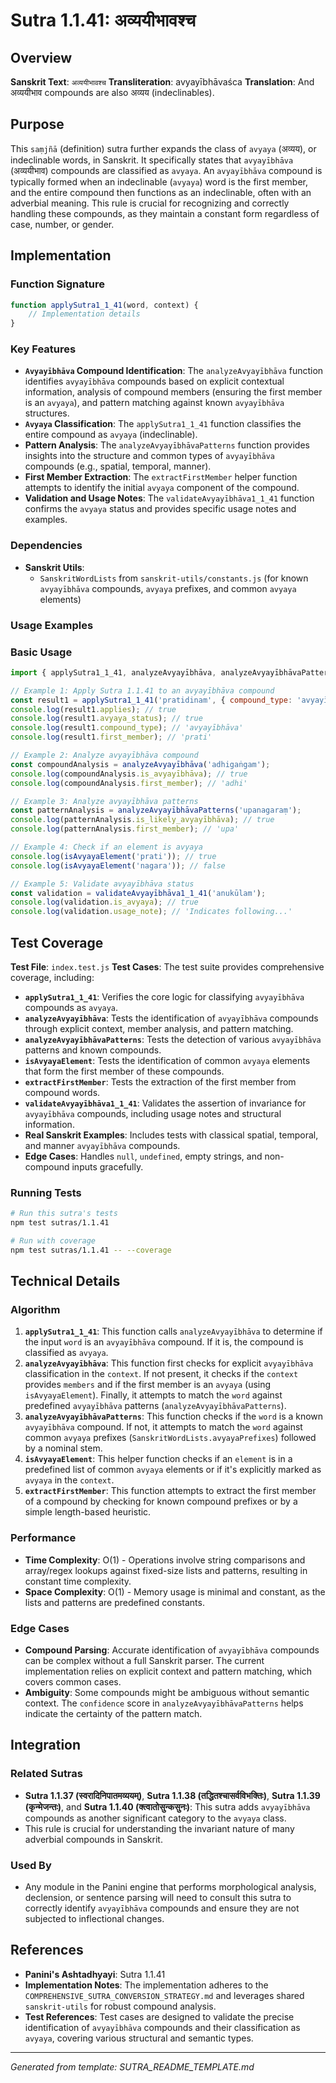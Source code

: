 # Sutra 1.1.41: अव्ययीभावश्च

## Overview

**Sanskrit Text**: `अव्ययीभावश्च`
**Transliteration**: avyayībhāvaśca
**Translation**: And अव्ययीभाव compounds are also अव्यय (indeclinables).

## Purpose

This `saṃjñā` (definition) sutra further expands the class of `avyaya` (अव्यय), or indeclinable words, in Sanskrit. It specifically states that `avyayībhāva` (अव्ययीभाव) compounds are classified as `avyaya`. An `avyayībhāva` compound is typically formed when an indeclinable (`avyaya`) word is the first member, and the entire compound then functions as an indeclinable, often with an adverbial meaning. This rule is crucial for recognizing and correctly handling these compounds, as they maintain a constant form regardless of case, number, or gender.

## Implementation

### Function Signature
```javascript
function applySutra1_1_41(word, context) {
    // Implementation details
}
```

### Key Features
- **`Avyayībhāva` Compound Identification**: The `analyzeAvyayībhāva` function identifies `avyayībhāva` compounds based on explicit contextual information, analysis of compound members (ensuring the first member is an `avyaya`), and pattern matching against known `avyayībhāva` structures.
- **`Avyaya` Classification**: The `applySutra1_1_41` function classifies the entire compound as `avyaya` (indeclinable).
- **Pattern Analysis**: The `analyzeAvyayībhāvaPatterns` function provides insights into the structure and common types of `avyayībhāva` compounds (e.g., spatial, temporal, manner).
- **First Member Extraction**: The `extractFirstMember` helper function attempts to identify the initial `avyaya` component of the compound.
- **Validation and Usage Notes**: The `validateAvyayībhāva1_1_41` function confirms the `avyaya` status and provides specific usage notes and examples.

### Dependencies
- **Sanskrit Utils**:
  - `SanskritWordLists` from `sanskrit-utils/constants.js` (for known `avyayībhāva` compounds, `avyaya` prefixes, and common `avyaya` elements)

### Usage Examples

### Basic Usage
```javascript
import { applySutra1_1_41, analyzeAvyayībhāva, analyzeAvyayībhāvaPatterns, isAvyayaElement, extractFirstMember, validateAvyayībhāva1_1_41, getCompoundExamples } from './index.js';

// Example 1: Apply Sutra 1.1.41 to an avyayībhāva compound
const result1 = applySutra1_1_41('pratidinam', { compound_type: 'avyayībhāva' });
console.log(result1.applies); // true
console.log(result1.avyaya_status); // true
console.log(result1.compound_type); // 'avyayībhāva'
console.log(result1.first_member); // 'prati'

// Example 2: Analyze avyayībhāva compound
const compoundAnalysis = analyzeAvyayībhāva('adhigaṅgam');
console.log(compoundAnalysis.is_avyayībhāva); // true
console.log(compoundAnalysis.first_member); // 'adhi'

// Example 3: Analyze avyayībhāva patterns
const patternAnalysis = analyzeAvyayībhāvaPatterns('upanagaraṃ');
console.log(patternAnalysis.is_likely_avyayībhāva); // true
console.log(patternAnalysis.first_member); // 'upa'

// Example 4: Check if an element is avyaya
console.log(isAvyayaElement('prati')); // true
console.log(isAvyayaElement('nagara')); // false

// Example 5: Validate avyayībhāva status
const validation = validateAvyayībhāva1_1_41('anukūlam');
console.log(validation.is_avyaya); // true
console.log(validation.usage_note); // 'Indicates following...'
```

## Test Coverage

**Test File**: `index.test.js`
**Test Cases**: The test suite provides comprehensive coverage, including:
- **`applySutra1_1_41`**: Verifies the core logic for classifying `avyayībhāva` compounds as `avyaya`.
- **`analyzeAvyayībhāva`**: Tests the identification of `avyayībhāva` compounds through explicit context, member analysis, and pattern matching.
- **`analyzeAvyayībhāvaPatterns`**: Tests the detection of various `avyayībhāva` patterns and known compounds.
- **`isAvyayaElement`**: Tests the identification of common `avyaya` elements that form the first member of these compounds.
- **`extractFirstMember`**: Tests the extraction of the first member from compound words.
- **`validateAvyayībhāva1_1_41`**: Validates the assertion of invariance for `avyayībhāva` compounds, including usage notes and structural information.
- **Real Sanskrit Examples**: Includes tests with classical spatial, temporal, and manner `avyayībhāva` compounds.
- **Edge Cases**: Handles `null`, `undefined`, empty strings, and non-compound inputs gracefully.

### Running Tests
```bash
# Run this sutra's tests
npm test sutras/1.1.41

# Run with coverage
npm test sutras/1.1.41 -- --coverage
```

## Technical Details

### Algorithm
1.  **`applySutra1_1_41`**: This function calls `analyzeAvyayībhāva` to determine if the input `word` is an `avyayībhāva` compound. If it is, the compound is classified as `avyaya`.
2.  **`analyzeAvyayībhāva`**: This function first checks for explicit `avyayībhāva` classification in the `context`. If not present, it checks if the `context` provides `members` and if the first member is an `avyaya` (using `isAvyayaElement`). Finally, it attempts to match the `word` against predefined `avyayībhāva` patterns (`analyzeAvyayībhāvaPatterns`).
3.  **`analyzeAvyayībhāvaPatterns`**: This function checks if the `word` is a known `avyayībhāva` compound. If not, it attempts to match the `word` against common `avyaya` prefixes (`SanskritWordLists.avyayaPrefixes`) followed by a nominal stem.
4.  **`isAvyayaElement`**: This helper function checks if an `element` is in a predefined list of common `avyaya` elements or if it's explicitly marked as `avyaya` in the `context`.
5.  **`extractFirstMember`**: This function attempts to extract the first member of a compound by checking for known compound prefixes or by a simple length-based heuristic.

### Performance
- **Time Complexity**: O(1) - Operations involve string comparisons and array/regex lookups against fixed-size lists and patterns, resulting in constant time complexity.
- **Space Complexity**: O(1) - Memory usage is minimal and constant, as the lists and patterns are predefined constants.

### Edge Cases
- **Compound Parsing**: Accurate identification of `avyayībhāva` compounds can be complex without a full Sanskrit parser. The current implementation relies on explicit context and pattern matching, which covers common cases.
- **Ambiguity**: Some compounds might be ambiguous without semantic context. The `confidence` score in `analyzeAvyayībhāvaPatterns` helps indicate the certainty of the pattern match.

## Integration

### Related Sutras
- **Sutra 1.1.37 (स्वरादिनिपातमव्ययम्)**, **Sutra 1.1.38 (तद्धितश्चासर्वविभक्तिः)**, **Sutra 1.1.39 (कृन्मेजन्तः)**, and **Sutra 1.1.40 (क्त्वातोसुन्कसुनः)**: This sutra adds `avyayībhāva` compounds as another significant category to the `avyaya` class.
- This rule is crucial for understanding the invariant nature of many adverbial compounds in Sanskrit.

### Used By
- Any module in the Panini engine that performs morphological analysis, declension, or sentence parsing will need to consult this sutra to correctly identify `avyayībhāva` compounds and ensure they are not subjected to inflectional changes.

## References

- **Panini's Ashtadhyayi**: Sutra 1.1.41
- **Implementation Notes**: The implementation adheres to the `COMPREHENSIVE_SUTRA_CONVERSION_STRATEGY.md` and leverages shared `sanskrit-utils` for robust compound analysis.
- **Test References**: Test cases are designed to validate the precise identification of `avyayībhāva` compounds and their classification as `avyaya`, covering various structural and semantic types.

---

*Generated from template: SUTRA_README_TEMPLATE.md*